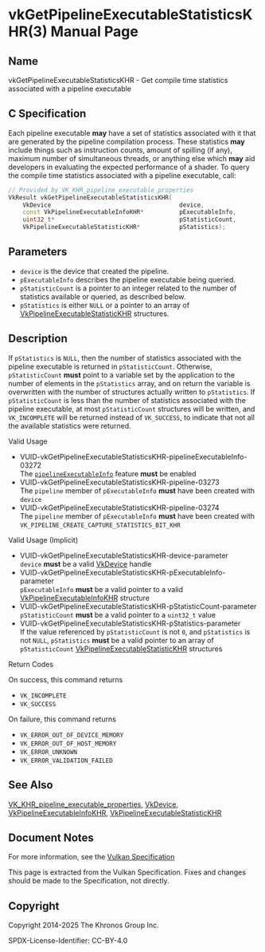 # vkGetPipelineExecutableStatisticsKHR(3) Manual Page

## Name

vkGetPipelineExecutableStatisticsKHR - Get compile time statistics associated with a pipeline executable



## [](#_c_specification)C Specification

Each pipeline executable **may** have a set of statistics associated with it that are generated by the pipeline compilation process. These statistics **may** include things such as instruction counts, amount of spilling (if any), maximum number of simultaneous threads, or anything else which **may** aid developers in evaluating the expected performance of a shader. To query the compile time statistics associated with a pipeline executable, call:

```c++
// Provided by VK_KHR_pipeline_executable_properties
VkResult vkGetPipelineExecutableStatisticsKHR(
    VkDevice                                    device,
    const VkPipelineExecutableInfoKHR*          pExecutableInfo,
    uint32_t*                                   pStatisticCount,
    VkPipelineExecutableStatisticKHR*           pStatistics);
```

## [](#_parameters)Parameters

- `device` is the device that created the pipeline.
- `pExecutableInfo` describes the pipeline executable being queried.
- `pStatisticCount` is a pointer to an integer related to the number of statistics available or queried, as described below.
- `pStatistics` is either `NULL` or a pointer to an array of [VkPipelineExecutableStatisticKHR](https://registry.khronos.org/vulkan/specs/latest/man/html/VkPipelineExecutableStatisticKHR.html) structures.

## [](#_description)Description

If `pStatistics` is `NULL`, then the number of statistics associated with the pipeline executable is returned in `pStatisticCount`. Otherwise, `pStatisticCount` **must** point to a variable set by the application to the number of elements in the `pStatistics` array, and on return the variable is overwritten with the number of structures actually written to `pStatistics`. If `pStatisticCount` is less than the number of statistics associated with the pipeline executable, at most `pStatisticCount` structures will be written, and `VK_INCOMPLETE` will be returned instead of `VK_SUCCESS`, to indicate that not all the available statistics were returned.

Valid Usage

- [](#VUID-vkGetPipelineExecutableStatisticsKHR-pipelineExecutableInfo-03272)VUID-vkGetPipelineExecutableStatisticsKHR-pipelineExecutableInfo-03272  
  The [`pipelineExecutableInfo`](https://registry.khronos.org/vulkan/specs/latest/html/vkspec.html#features-pipelineExecutableInfo) feature **must** be enabled
- [](#VUID-vkGetPipelineExecutableStatisticsKHR-pipeline-03273)VUID-vkGetPipelineExecutableStatisticsKHR-pipeline-03273  
  The `pipeline` member of `pExecutableInfo` **must** have been created with `device`
- [](#VUID-vkGetPipelineExecutableStatisticsKHR-pipeline-03274)VUID-vkGetPipelineExecutableStatisticsKHR-pipeline-03274  
  The `pipeline` member of `pExecutableInfo` **must** have been created with `VK_PIPELINE_CREATE_CAPTURE_STATISTICS_BIT_KHR`

Valid Usage (Implicit)

- [](#VUID-vkGetPipelineExecutableStatisticsKHR-device-parameter)VUID-vkGetPipelineExecutableStatisticsKHR-device-parameter  
  `device` **must** be a valid [VkDevice](https://registry.khronos.org/vulkan/specs/latest/man/html/VkDevice.html) handle
- [](#VUID-vkGetPipelineExecutableStatisticsKHR-pExecutableInfo-parameter)VUID-vkGetPipelineExecutableStatisticsKHR-pExecutableInfo-parameter  
  `pExecutableInfo` **must** be a valid pointer to a valid [VkPipelineExecutableInfoKHR](https://registry.khronos.org/vulkan/specs/latest/man/html/VkPipelineExecutableInfoKHR.html) structure
- [](#VUID-vkGetPipelineExecutableStatisticsKHR-pStatisticCount-parameter)VUID-vkGetPipelineExecutableStatisticsKHR-pStatisticCount-parameter  
  `pStatisticCount` **must** be a valid pointer to a `uint32_t` value
- [](#VUID-vkGetPipelineExecutableStatisticsKHR-pStatistics-parameter)VUID-vkGetPipelineExecutableStatisticsKHR-pStatistics-parameter  
  If the value referenced by `pStatisticCount` is not `0`, and `pStatistics` is not `NULL`, `pStatistics` **must** be a valid pointer to an array of `pStatisticCount` [VkPipelineExecutableStatisticKHR](https://registry.khronos.org/vulkan/specs/latest/man/html/VkPipelineExecutableStatisticKHR.html) structures

Return Codes

On success, this command returns

- `VK_INCOMPLETE`
- `VK_SUCCESS`

On failure, this command returns

- `VK_ERROR_OUT_OF_DEVICE_MEMORY`
- `VK_ERROR_OUT_OF_HOST_MEMORY`
- `VK_ERROR_UNKNOWN`
- `VK_ERROR_VALIDATION_FAILED`

## [](#_see_also)See Also

[VK\_KHR\_pipeline\_executable\_properties](https://registry.khronos.org/vulkan/specs/latest/man/html/VK_KHR_pipeline_executable_properties.html), [VkDevice](https://registry.khronos.org/vulkan/specs/latest/man/html/VkDevice.html), [VkPipelineExecutableInfoKHR](https://registry.khronos.org/vulkan/specs/latest/man/html/VkPipelineExecutableInfoKHR.html), [VkPipelineExecutableStatisticKHR](https://registry.khronos.org/vulkan/specs/latest/man/html/VkPipelineExecutableStatisticKHR.html)

## [](#_document_notes)Document Notes

For more information, see the [Vulkan Specification](https://registry.khronos.org/vulkan/specs/latest/html/vkspec.html#vkGetPipelineExecutableStatisticsKHR)

This page is extracted from the Vulkan Specification. Fixes and changes should be made to the Specification, not directly.

## [](#_copyright)Copyright

Copyright 2014-2025 The Khronos Group Inc.

SPDX-License-Identifier: CC-BY-4.0